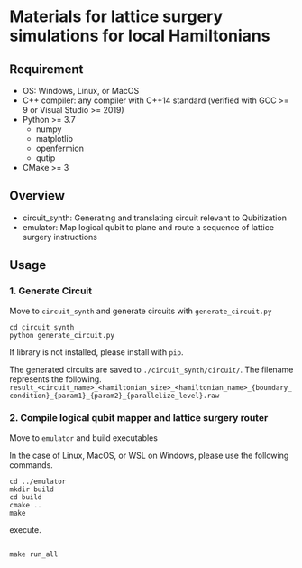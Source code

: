 # Materials for lattice surgery simulations for local Hamiltonians

## Requirement

- OS: Windows, Linux, or MacOS
- C++ compiler: any compiler with C++14 standard (verified with GCC >= 9 or Visual Studio >= 2019)
- Python >= 3.7
  - numpy
  - matplotlib
  - openfermion
  - qutip
- CMake >= 3

## Overview

- circuit_synth: Generating and translating circuit relevant to Qubitization
- emulator: Map logical qubit to plane and route a sequence of lattice surgery instructions

## Usage

### 1. Generate Circuit

Move to `circuit_synth` and generate circuits with `generate_circuit.py`

```
cd circuit_synth
python generate_circuit.py

```
If library is not installed, please install with `pip`.

The generated circuits are saved to `./circuit_synth/circuit/`.
The filename represents the following.
`result_<circuit_name>_<hamiltonian_size>_<hamiltonian_name>_{boundary_condition}_{param1}_{param2}_{parallelize_level}.raw`



### 2. Compile logical qubit mapper and lattice surgery router

Move to `emulator` and build executables

In the case of Linux, MacOS, or WSL on Windows, please use the following commands.

```
cd ../emulator
mkdir build
cd build
cmake ..
make

```

execute.
```

make run_all

```
